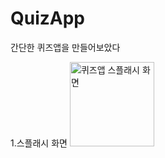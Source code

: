 # QuizApp
간단한 퀴즈앱을 만들어보았다

1.스플래시 화면
<img width="135" alt="퀴즈앱 스플래시 화면" src="https://github.com/wndnjs00/QuizApp/assets/89961868/5fc0d2e1-1952-4904-86fb-48cac62c827b">
